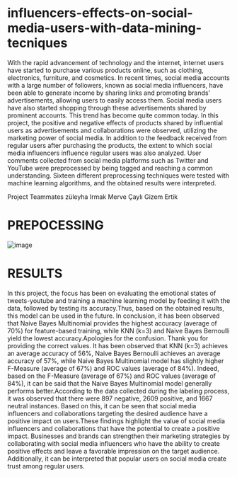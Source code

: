 # influencers-effects-on-social-media-users-with-data-mining-tecniques
With the rapid advancement of technology and the internet, internet users have started to
purchase various products online, such as clothing, electronics, furniture, and cosmetics. In
recent times, social media accounts with a large number of followers, known as social media
influencers, have been able to generate income by sharing links and promoting brands'
advertisements, allowing users to easily access them. Social media users have also started
shopping through these advertisements shared by prominent accounts. This trend has become
quite common today.
In this project, the positive and negative effects of products shared by influential users as
advertisements and collaborations were observed, utilizing the marketing power of social
media. In addition to the feedback received from regular users after purchasing the products,
the extent to which social media influencers influence regular users was also analyzed. User
comments collected from social media platforms such as Twitter and YouTube were
preprocessed by being tagged and reaching a common understanding. Sixteen different
preprocessing techniques were tested with machine learning algorithms, and the obtained
results were interpreted.

Project Teammates
züleyha Irmak
Merve Çaylı
Gizem Ertik

# PREPOCESSING



![image](https://github.com/zuleyhairmakk/influencers-effects-on-social-media-users-with-data-mining-tecniques/assets/87870858/d53267b9-3fa2-4eda-a2a2-e2c815068bb1)




# RESULTS

In this project, the focus has been on evaluating the emotional states of tweets-youtube and
training a machine learning model by feeding it with the data, followed by testing its
accuracy.Thus, based on the obtained results, this model can be used in the future.
In conclusion, it has been observed that Naive Bayes Multinomial provides the highest
accuracy (average of 70%) for feature-based training, while KNN (k=3) and Naive Bayes
Bernoulli yield the lowest accuracy.Apologies for the confusion. Thank you for providing the
correct values. It has been observed that KNN (k=3) achieves an average accuracy of 56%,
Naive Bayes Bernoulli achieves an average accuracy of 57%, while Naive Bayes
Multinomial model has slightly higher F-Measure (average of 67%) and ROC values
(average of 84%).
Indeed, based on the F-Measure (average of 67%) and ROC values (average of 84%), it can
be said that the Naive Bayes Multinomial model generally performs better.According to the
data collected during the labeling process, it was observed that there were 897 negative, 2609
positive, and 1667 neutral instances. Based on this, it can be seen that social media
influencers and collaborations targeting the desired audience have a positive impact on
users.These findings highlight the value of social media influencers and collaborations that
have the potential to create a positive impact. Businesses and brands can strengthen their
marketing strategies by collaborating with social media influencers who have the ability to
create positive effects and leave a favorable impression on the target audience.
Additionally, it can be interpreted that popular users on social media create trust among
regular users.


